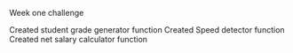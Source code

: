 Week one challenge

Created student grade generator function
Created  Speed detector function
Created net salary calculator function
